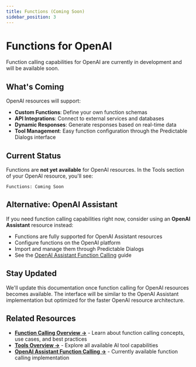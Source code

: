 ```yaml
---
title: Functions (Coming Soon)
sidebar_position: 3
---
```


# Functions for OpenAI

Function calling capabilities for OpenAI are currently in development and will be available soon.

## What's Coming

OpenAI resources will support:
- **Custom Functions**: Define your own function schemas
- **API Integrations**: Connect to external services and databases  
- **Dynamic Responses**: Generate responses based on real-time data
- **Tool Management**: Easy function configuration through the Predictable Dialogs interface

## Current Status

Functions are **not yet available** for OpenAI resources. In the Tools section of your OpenAI resource, you'll see:

```
Functions: Coming Soon
```

## Alternative: OpenAI Assistant

If you need function calling capabilities right now, consider using an **OpenAI Assistant** resource instead:

- Functions are fully supported for OpenAI Assistant resources
- Configure functions on the OpenAI platform  
- Import and manage them through Predictable Dialogs
- See the [OpenAI Assistant Function Calling](/docs/providers/openai-assistant/function-calling) guide

## Stay Updated

We'll update this documentation once function calling for OpenAI resources becomes available. The interface will be similar to the OpenAI Assistant implementation but optimized for the faster OpenAI resource architecture.

## Related Resources

- **[Function Calling Overview →](/docs/tools/function-calling)** - Learn about function calling concepts, use cases, and best practices
- **[Tools Overview →](/docs/tools/overview)** - Explore all available AI tool capabilities  
- **[OpenAI Assistant Function Calling →](/docs/providers/openai-assistant/function-calling)** - Currently available function calling implementation